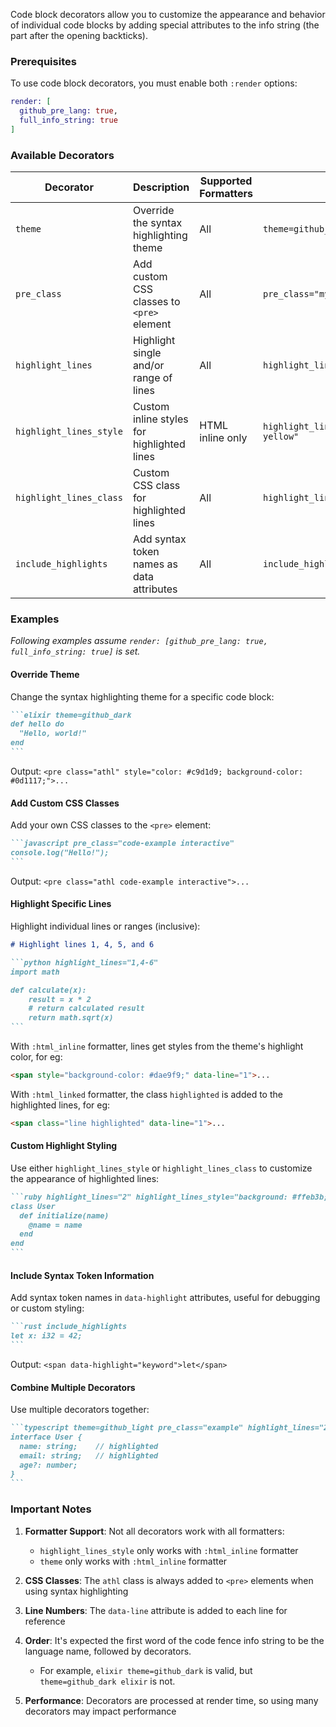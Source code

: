 Code block decorators allow you to customize the appearance and behavior of individual code blocks by adding special attributes to the info string (the part after the opening backticks).

### Prerequisites

To use code block decorators, you must enable both `:render` options:

```elixir
render: [
  github_pre_lang: true,
  full_info_string: true
]
```

### Available Decorators

| Decorator | Description | Supported Formatters | Example |
|-----------|-------------|---------------------|---------|
| `theme` | Override the syntax highlighting theme | All | `theme=github_dark` |
| `pre_class` | Add custom CSS classes to `<pre>` element | All | `pre_class="my-class"` |
| `highlight_lines` | Highlight single and/or range of lines | All | `highlight_lines="1,3-5"` |
| `highlight_lines_style` | Custom inline styles for highlighted lines | HTML inline only | `highlight_lines_style="background: yellow"` |
| `highlight_lines_class` | Custom CSS class for highlighted lines | All | `highlight_lines_class="emphasis"` |
| `include_highlights` | Add syntax token names as data attributes | All | `include_highlights` |

### Examples

_Following examples assume `render: [github_pre_lang: true, full_info_string: true]` is set._

#### Override Theme

Change the syntax highlighting theme for a specific code block:

````md
```elixir theme=github_dark
def hello do
  "Hello, world!"
end
```
````

Output: `<pre class="athl" style="color: #c9d1d9; background-color: #0d1117;">...`

#### Add Custom CSS Classes

Add your own CSS classes to the `<pre>` element:

````md
```javascript pre_class="code-example interactive"
console.log("Hello!");
```
````

Output: `<pre class="athl code-example interactive">...`

#### Highlight Specific Lines

Highlight individual lines or ranges (inclusive):

````md
# Highlight lines 1, 4, 5, and 6

```python highlight_lines="1,4-6"
import math

def calculate(x):
    result = x * 2
    # return calculated result
    return math.sqrt(x)
```
````

With `:html_inline` formatter, lines get styles from the theme's highlight color, for eg:

```html
<span style="background-color: #dae9f9;" data-line="1">...
```

With `:html_linked` formatter, the class `highlighted` is added to the highlighted lines, for eg:

```html
<span class="line highlighted" data-line="1">...
```

#### Custom Highlight Styling

Use either `highlight_lines_style` or `highlight_lines_class` to customize the appearance of highlighted lines:

````md
```ruby highlight_lines="2" highlight_lines_style="background: #ffeb3b; font-weight: bold;"
class User
  def initialize(name)
    @name = name
  end
end
```
````

#### Include Syntax Token Information

Add syntax token names in `data-highlight` attributes, useful for debugging or custom styling:

````md
```rust include_highlights
let x: i32 = 42;
```
````

Output: `<span data-highlight="keyword">let</span>`

#### Combine Multiple Decorators

Use multiple decorators together:

````md
```typescript theme=github_light pre_class="example" highlight_lines="2-3" include_highlights
interface User {
  name: string;    // highlighted
  email: string;   // highlighted
  age?: number;
}
```
````

### Important Notes

1. **Formatter Support**: Not all decorators work with all formatters:
   - `highlight_lines_style` only works with `:html_inline` formatter
   - `theme` only works with `:html_inline` formatter

2. **CSS Classes**: The `athl` class is always added to `<pre>` elements when using syntax highlighting

3. **Line Numbers**: The `data-line` attribute is added to each line for reference

4. **Order**: It's expected the first word of the code fence info string to be the language name, followed by decorators.
   - For example, `elixir theme=github_dark` is valid, but `theme=github_dark elixir` is not.

5. **Performance**: Decorators are processed at render time, so using many decorators may impact performance
